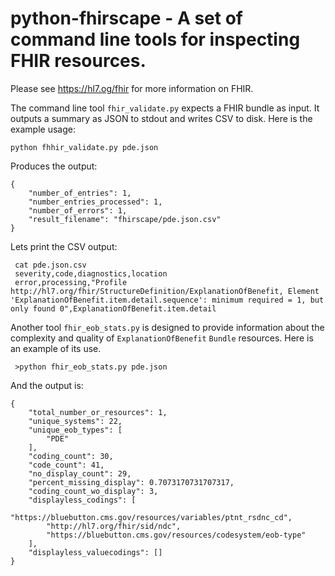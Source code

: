 python-fhirscape - A set of command line tools for inspecting FHIR resources. 
============================================================================

Please see https://hl7.og/fhir for more information on FHIR.


The command line tool `fhir_validate.py` expects a FHIR bundle as input.  It outputs a summary as JSON to stdout and writes
CSV to disk.  Here is the example usage:



    python fhhir_validate.py pde.json

Produces the output:


    {
        "number_of_entries": 1,
        "number_entries_processed": 1,
        "number_of_errors": 1,
        "result_filename": "fhirscape/pde.json.csv"
    }    

Lets print the CSV output:


     cat pde.json.csv
     severity,code,diagnostics,location
     error,processing,"Profile http://hl7.org/fhir/StructureDefinition/ExplanationOfBenefit, Element 'ExplanationOfBenefit.item.detail.sequence': minimum required = 1, but only found 0",ExplanationOfBenefit.item.detail


Another tool `fhir_eob_stats.py` is designed to provide  information about the complexity and quality of `ExplanationOfBenefit`
 `Bundle` resources.  Here is an example of its use.
 
 
     >python fhir_eob_stats.py pde.json

And the output is:




    {
        "total_number_or_resources": 1,
        "unique_systems": 22,
        "unique_eob_types": [
            "PDE"
        ],
        "coding_count": 30,
        "code_count": 41,
        "no_display_count": 29,
        "percent_missing_display": 0.7073170731707317,
        "coding_count_wo_display": 3,
        "displayless_codings": [
            "https://bluebutton.cms.gov/resources/variables/ptnt_rsdnc_cd",
            "http://hl7.org/fhir/sid/ndc",
            "https://bluebutton.cms.gov/resources/codesystem/eob-type"
        ],
        "displayless_valuecodings": []
    }

